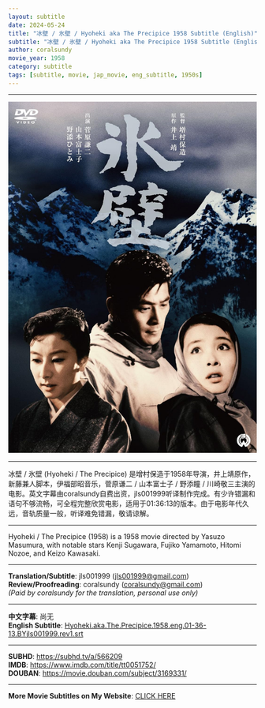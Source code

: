 ```yaml
---
layout: subtitle
date: 2024-05-24
title: "冰壁 / 氷壁 / Hyoheki aka The Precipice 1958 Subtitle (English)"
subtitle: "冰壁 / 氷壁 / Hyoheki aka The Precipice 1958 Subtitle (English)"
author: coralsundy
movie_year: 1958
category: subtitle
tags: [subtitle, movie, jap_movie, eng_subtitle, 1950s]
---
```


------

<img src="../assets/tt0051752.jpg" alt="tt0051752_cover_art" />

------

冰壁 / 氷壁 (Hyoheki / The Precipice) 是增村保造于1958年导演，井上靖原作，新藤兼人脚本，伊福部昭音乐，菅原谦二 / 山本富士子 / 野添瞳 / 川崎敬三主演的电影。英文字幕由coralsundy自费出资，jls001999听译制作完成。有少许错漏和语句不够流畅，可全程完整欣赏电影，适用于01:36:13的版本。由于电影年代久远，音轨质量一般，听译难免错漏，敬请谅解。

------

Hyoheki / The Precipice (1958) is a 1958 movie directed by Yasuzo Masumura, with notable stars Kenji Sugawara, Fujiko Yamamoto, Hitomi Nozoe, and Keizo Kawasaki.

------

**Translation/Subtitle**: jls001999 (jls001999@gmail.com)<br>
**Review/Proofreading**: coralsundy (coralsundy@gmail.com)<br>
*(Paid by coralsundy for the translation, personal use only)*

------

**中文字幕**: 尚无<br>
**English Subtitle**: [Hyoheki.aka.The.Precipice.1958.eng.01-36-13.BYjls001999.rev1.srt](../subtitles/Hyoheki.aka.The.Precipice.1958.eng.01-36-13.BYjls001999.rev1.srt)

------

**SUBHD**: <https://subhd.tv/a/566209><br>
**IMDB**: <https://www.imdb.com/title/tt0051752/><br>
**DOUBAN**: <https://movie.douban.com/subject/3169331/>

------

**More Movie Subtitles on My Website**: <a href='{% post_url 2021-01-10-subtitles-summary-list %}'>CLICK HERE</a>


